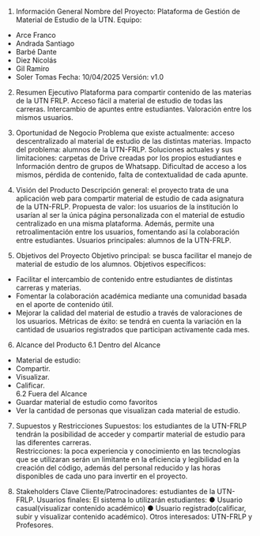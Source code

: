 1. Información General
Nombre del Proyecto: Plataforma de Gestión de Material de Estudio de la UTN.
Equipo:
-	Arce Franco 
-	Andrada Santiago
-	Barbé Dante
-	Diez Nicolás
-	Gil Ramiro
-	Soler Tomas
Fecha: 10/04/2025
Versión: v1.0

2. Resumen Ejecutivo
Plataforma para compartir contenido de las materias de la UTN FRLP. Acceso fácil a material de estudio de todas las carreras. Intercambio de apuntes entre estudiantes. Valoración entre los mismos usuarios.

3. Oportunidad de Negocio
Problema que existe actualmente: acceso descentralizado al material de estudio de las distintas materias.
Impacto del problema: alumnos de la UTN-FRLP.
Soluciones actuales y sus limitaciones: carpetas de Drive creadas por los propios estudiantes e Información dentro de grupos de Whatsapp. Dificultad de acceso a los mismos, pérdida de contenido, falta de contextualidad de cada apunte.

4. Visión del Producto
Descripción general: el proyecto trata de una aplicación web para compartir
material de estudio de cada asignatura de la UTN-FRLP.
Propuesta de valor: los usuarios de la institución lo usarían al ser la única página personalizada con el material de estudio centralizado en una misma plataforma. Además, permite una retroalimentación entre los usuarios, fomentando así la colaboración entre estudiantes.
Usuarios principales: alumnos de la UTN-FRLP.

5. Objetivos del Proyecto
Objetivo principal: se busca facilitar el manejo de material de estudio de los
alumnos.
Objetivos específicos:
-  Facilitar el intercambio de contenido entre estudiantes de distintas carreras y materias.
-  Fomentar la colaboración académica mediante una comunidad basada en el aporte de contenido útil.
-  Mejorar la calidad del material de estudio a través de valoraciones de los usuarios.
Métricas de éxito: se tendrá en cuenta la variación en la cantidad de usuarios registrados que participan activamente cada mes.

6. Alcance del Producto 
6.1 Dentro del Alcance 
-  Material de estudio: 
-  Compartir. 
-  Visualizar. 
-  Calificar.  
6.2 Fuera del Alcance 
-  Guardar material de estudio como favoritos 
-  Ver la cantidad de personas que visualizan cada material de estudio.

7. Supuestos y Restricciones 
Supuestos: los estudiantes de la UTN-FRLP tendrán la posibilidad de acceder y 
compartir material de estudio para las diferentes carreras.  
Restricciones: la poca experiencia y conocimiento en las tecnologías que se 
utilizaran serán un limitante en la eficiencia y legibilidad en la creación del código, 
además del personal reducido y las horas disponibles de cada uno para invertir en 
el proyecto. 

8. Stakeholders Clave
Cliente/Patrocinadores: estudiantes de la UTN-FRLP.
Usuarios finales: El sistema lo utilizarán estudiantes:
● Usuario casual(visualizar contenido académico)
● Usuario registrado(calificar, subir y visualizar contenido académico).
Otros interesados: UTN-FRLP y Profesores.


